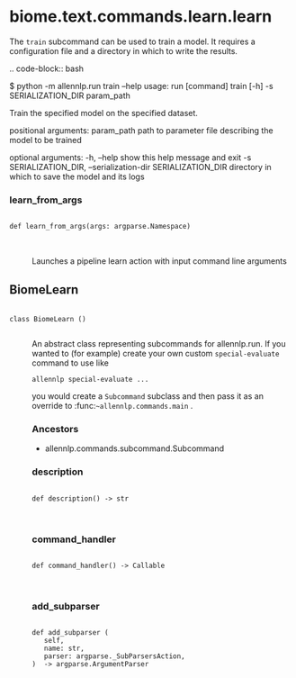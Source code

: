 # biome.text.commands.learn.learn <Badge text="Module"/>
<p>The <code>train</code> subcommand can be used to train a model.
It requires a configuration file and a directory in
which to write the results.</p>
<p>.. code-block:: bash</p>
<p>$ python -m allennlp.run train &ndash;help
usage: run [command] train [-h] -s SERIALIZATION_DIR param_path</p>
<p>Train the specified model on the specified dataset.</p>
<p>positional arguments:
param_path
path to parameter file describing the model to be trained</p>
<p>optional arguments:
-h, &ndash;help
show this help message and exit
-s SERIALIZATION_DIR, &ndash;serialization-dir SERIALIZATION_DIR
directory in which to save the model and its logs</p>
<dl>
<h3 id="biome.text.commands.learn.learn.learn_from_args">learn_from_args <Badge text="Function"/></h3>
<dt>
<div class="language-python extra-class">
<pre class="language-python">
<code>
<span class="token keyword">def</span> <span class="ident">learn_from_args</span></span>(<span>args: argparse.Namespace)</span>
</code>
        </pre>
</div>
</dt>
<dd>
<div class="desc"><p>Launches a pipeline learn action with input command line arguments</p></div>
</dd>
</dl>
<dl>
<h2 id="biome.text.commands.learn.learn.BiomeLearn">BiomeLearn <Badge text="Class"/></h2>
<dt>
<div class="language-python extra-class">
<pre class="language-python">
    <code>
<span class="token keyword">class</span> <span class="ident">BiomeLearn</span> ()</span>
    </code></pre></div>
</dt>
<dd>
<div class="desc"><p>An abstract class representing subcommands for allennlp.run.
If you wanted to (for example) create your own custom <code>special-evaluate</code> command to use like</p>
<p><code>allennlp special-evaluate ...</code></p>
<p>you would create a <code>Subcommand</code> subclass and then pass it as an override to
:func:<code>~allennlp.commands.main</code> .</p></div>
<h3>Ancestors</h3>
<ul class="hlist">
<li>allennlp.commands.subcommand.Subcommand</li>
</ul>
<dl>
<h3 id="biome.text.commands.learn.learn.BiomeLearn.description">description <Badge text="Static method"/></h3>
<dt>
<div class="language-python extra-class">
<pre class="language-python">
<code>
<span class="token keyword">def</span> <span class="ident">description</span></span>(<span>) -> str</span>
</code>
        </pre>
</div>
</dt>
<dd>
<div class="desc"></div>
</dd>
<h3 id="biome.text.commands.learn.learn.BiomeLearn.command_handler">command_handler <Badge text="Static method"/></h3>
<dt>
<div class="language-python extra-class">
<pre class="language-python">
<code>
<span class="token keyword">def</span> <span class="ident">command_handler</span></span>(<span>) -> Callable</span>
</code>
        </pre>
</div>
</dt>
<dd>
<div class="desc"></div>
</dd>
</dl>
<dl>
<h3 id="biome.text.commands.learn.learn.BiomeLearn.add_subparser">add_subparser <Badge text="Method"/></h3>
<dt>
<div class="language-python extra-class">
<pre class="language-python">
<code>
<span class="token keyword">def</span> <span class="ident">add_subparser</span> (</span>
   self,
   name: str,
   parser: argparse._SubParsersAction,
)  -> argparse.ArgumentParser
</code>
        </pre>
</div>
</dt>
<dd>
<div class="desc"></div>
</dd>
</dl>
</dd>
</dl>